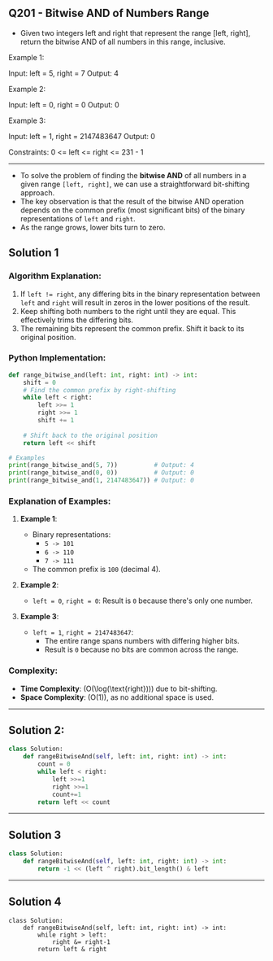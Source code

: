 ## Q201 - Bitwise AND of Numbers Range

- Given two integers left and right that represent the range [left, right], return the bitwise AND of all numbers in this range, inclusive.

Example 1:

  Input: left = 5, right = 7
  Output: 4
  
Example 2:

  Input: left = 0, right = 0
  Output: 0

Example 3:

  Input: left = 1, right = 2147483647
  Output: 0

Constraints:
  0 <= left <= right <= 231 - 1
  
---

- To solve the problem of finding the **bitwise AND** of all numbers in a given range `[left, right]`, we can use a straightforward bit-shifting approach. 
- The key observation is that the result of the bitwise AND operation depends on the common prefix (most significant bits) of the binary representations of `left` and `right`.
- As the range grows, lower bits turn to zero.

## Solution 1

### Algorithm Explanation:
1. If `left != right`, any differing bits in the binary representation between `left` and `right` will result in zeros in the lower positions of the result.
2. Keep shifting both numbers to the right until they are equal. This effectively trims the differing bits.
3. The remaining bits represent the common prefix. Shift it back to its original position.


### Python Implementation:

```python
def range_bitwise_and(left: int, right: int) -> int:
    shift = 0
    # Find the common prefix by right-shifting
    while left < right:
        left >>= 1
        right >>= 1
        shift += 1
    
    # Shift back to the original position
    return left << shift

# Examples
print(range_bitwise_and(5, 7))          # Output: 4
print(range_bitwise_and(0, 0))          # Output: 0
print(range_bitwise_and(1, 2147483647)) # Output: 0
```

### Explanation of Examples:
1. **Example 1**:
   - Binary representations:
     - `5 -> 101`
     - `6 -> 110`
     - `7 -> 111`
   - The common prefix is `100` (decimal 4).

2. **Example 2**:
   - `left = 0`, `right = 0`: Result is `0` because there's only one number.

3. **Example 3**:
   - `left = 1`, `right = 2147483647`:
     - The entire range spans numbers with differing higher bits. 
     - Result is `0` because no bits are common across the range.

### Complexity:
- **Time Complexity**: \(O(\log(\text{right}))\) due to bit-shifting.
- **Space Complexity**: \(O(1)\), as no additional space is used. 

---

## Solution 2:

```python
class Solution:
    def rangeBitwiseAnd(self, left: int, right: int) -> int:
        count = 0
        while left < right:
            left >>=1
            right >>=1
            count+=1
        return left << count
```

---
## Solution 3

```python
class Solution:
    def rangeBitwiseAnd(self, left: int, right: int) -> int:
        return -1 << (left ^ right).bit_length() & left
```

---
## Solution 4

```python3
class Solution:
    def rangeBitwiseAnd(self, left: int, right: int) -> int:
        while right > left:
            right &= right-1
        return left & right

```
